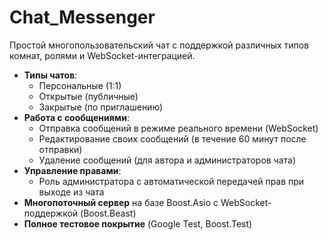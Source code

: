 # Chat_Messenger

Простой многопользовательский чат с поддержкой различных типов комнат, ролями и WebSocket-интеграцией.

- **Типы чатов**: 
  - Персональные (1:1)
  - Открытые (публичные)
  - Закрытые (по приглашению)
- **Работа с сообщениями**:
  - Отправка сообщений в режиме реального времени (WebSocket)
  - Редактирование своих сообщений (в течение 60 минут после отправки)
  - Удаление сообщений (для автора и администраторов чата)
- **Управление правами**:
  - Роль администратора с автоматической передачей прав при выходе из чата
- **Многопоточный сервер** на базе Boost.Asio с WebSocket-поддержкой (Boost.Beast)
- **Полное тестовое покрытие** (Google Test, Boost.Test)
